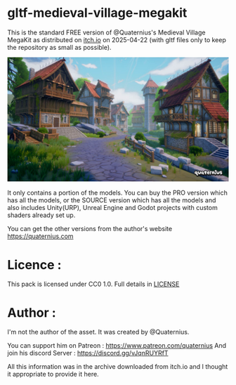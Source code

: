 # gltf-medieval-village-megakit
This is the standard FREE version of @Quaternius's Medieval Village MegaKit as distributed on [itch.io](https://quaternius.itch.io/medieval-village-megakit) on 2025-04-22 (with gltf files only to keep the repository as small as possible).

![Preview image](Preview.jpg)

It only contains a portion of the models. You can buy the PRO version which has all the models, or the SOURCE version which has all the models and also includes Unity(URP), Unreal Engine and Godot projects with custom shaders already set up.

You can get the other versions from the author's website https://quaternius.com

# Licence :
This pack is licensed under CC0 1.0. Full details in [LICENSE](https://github.com/J-Ponzo/gltf-medieval-village-megakit/blob/main/LICENSE)

# Author :
I'm not the author of the asset. It was created by @Quaternius.

You can support him on Patreon : https://www.patreon.com/quaternius
And join his discord Server : https://discord.gg/vJqnRUYRfT

All this information was in the archive downloaded from itch.io and I thought it appropriate to provide it here.
